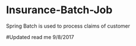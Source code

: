 # Insurance-Batch-Job
Spring Batch is used to process claims of customer

#Updated read me  9/8/2017